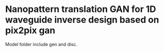 
# Nanopattern translation GAN for 1D waveguide inverse design based on pix2pix gan



Model folder include gen and disc.


